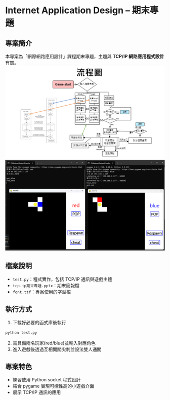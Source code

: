 # Internet Application Design – 期末專題

## 專案簡介
本專案為「網際網路應用設計」課程期末專題，主題與 **TCP/IP 網路應用程式設計** 有關。
![整體流程圖](../support/IAD_Flow.png)
![遊戲展示圖](../support/IAD_Demo.png)

## 檔案說明
- `test.py`：程式實作，包括 TCP/IP 通訊與遊戲主體  
- `tcp-ip期末專題.pptx`：期末簡報檔  
- `font.ttf`：專案使用的字型檔  

## 執行方式
1. 下載好必要的函式庫後執行
```bash
python test.py
```
2. 需具備兩名玩家(red/blue)並輸入對應角色  
3. 進入遊戲後透過互相開關尖刺並設法雙人通關

## 專案特色
- 練習使用 Python socket 程式設計
- 結合 pygame 實現可控性高的小遊戲介面
- 展示 TCP/IP 通訊的應用